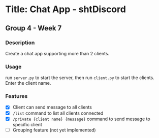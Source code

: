 # Title: Chat App - shtDiscord
## Group 4 - Week 7

### Description
Create a chat app supporting more than 2 clients. 

### Usage
run `server.py` to start the server, then run `client.py` to start the clients.
Enter the client name.

### Features
- [x] Client can send message to all clients
- [x] `/list` command to list all clients connected
- [x] `/private {client name} {message}` command to send message to specific client
- [ ] Grouping feature (not yet implemented)